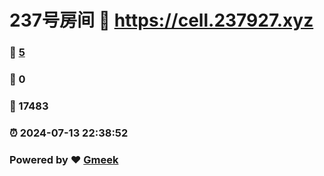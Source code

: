 # 237号房间 :link: https://cell.237927.xyz 
### :page_facing_up: [5](https://cell.237927.xyz/tag.html) 
### :speech_balloon: 0 
### :hibiscus: 17483 
### :alarm_clock: 2024-07-13 22:38:52 
### Powered by :heart: [Gmeek](https://github.com/Meekdai/Gmeek)
